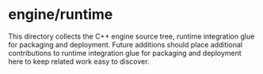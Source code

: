 # engine/runtime

This directory collects the C++ engine source tree, runtime integration glue for packaging and deployment.
Future additions should place additional contributions to runtime integration glue for packaging and deployment here to keep related work easy to discover.
